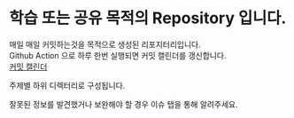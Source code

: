 # 학습 또는 공유 목적의 Repository 입니다.

매일 매일 커밋하는것을 목적으로 생성된 리포지터리입니다.<br/>
Github Action 으로 하루 한번 실행되면 커밋 캘린더를 갱신합니다.<br/>
[커밋 캘린더](https://github.com/studyqrr12/study-daily-mark/blob/main/README.md)

주제별 하위 디렉터리로 구성됩니다.

잘못된 정보를 발견했거나 보완해야 할 경우 이슈 탭을 통해 알려주세요.